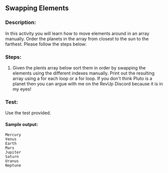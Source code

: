 ## Swapping Elements
### Description:
In this activity you will learn how to move elements around in an array manually. Order the planets in the array from closest to the sun to the farthest.
Please follow the steps below:

### Steps:
1. Given the plents array below sort them in order by swapping the elements using the different indexes manually. Print out the resulting array using a for each loop or a for loop. If you don't think Pluto is a planet then you can argue with me on the RevUp Discord because it is in my eyes!

### Test:
Use the test provided. 

#### Sample output:
```
Mercury
Venus
Earth
Mars
Jupiter
Saturn
Uranus
Neptune
```